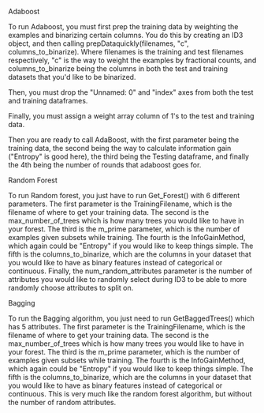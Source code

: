 Adaboost

To run Adaboost, you must first prep the training data by weighting the examples and binarizing certain columns. You do this by creating an ID3 object, and then calling prepDataquickly(filenames, "c", columns_to_binarize). Where filenames is the training and test filenames respectively, "c" is the way to weight the examples by fractional counts, and columns_to_binarize being the columns in both the test and training datasets that you'd like to be binarized.

Then, you must drop the "Unnamed: 0" and "index" axes from both the test and training dataframes. 

Finally, you must assign a weight array column of 1's to the test and training data.

Then you are ready to call AdaBoost, with the first parameter being the training data, the second being the way to calculate information gain ("Entropy" is good here), the third being the Testing dataframe, and finally the 4th being the number of rounds that adaboost goes for.


Random Forest

To run Random forest, you just have to run Get_Forest() with 6 different parameters. The first parameter is the TrainingFilename, which is the filename of where to get your training data. The second is the max_number_of_trees which is how many trees you would like to have in your forest. The third is the m_prime parameter, which is the number of examples given subsets while training. The fourth is the InfoGainMethod, which again could be "Entropy" if you would like to keep things simple. The fifth is the columns_to_binarize, which are the columns in your dataset that you would like to have as binary features instead of categorical or continuous. Finally, the num_random_attributes parameter is the number of attributes you would like to randomly select during ID3 to be able to more randomly choose attributes to split on.

Bagging

To run the Bagging algorithm, you just need to run GetBaggedTrees() which has 5 attributes. The first parameter is the TrainingFilename, which is the filename of where to get your training data. The second is the max_number_of_trees which is how many trees you would like to have in your forest. The third is the m_prime parameter, which is the number of examples given subsets while training. The fourth is the InfoGainMethod, which again could be "Entropy" if you would like to keep things simple. The fifth is the columns_to_binarize, which are the columns in your dataset that you would like to have as binary features instead of categorical or continuous. This is very much like the random forest algorithm, but without the number of random attributes. 